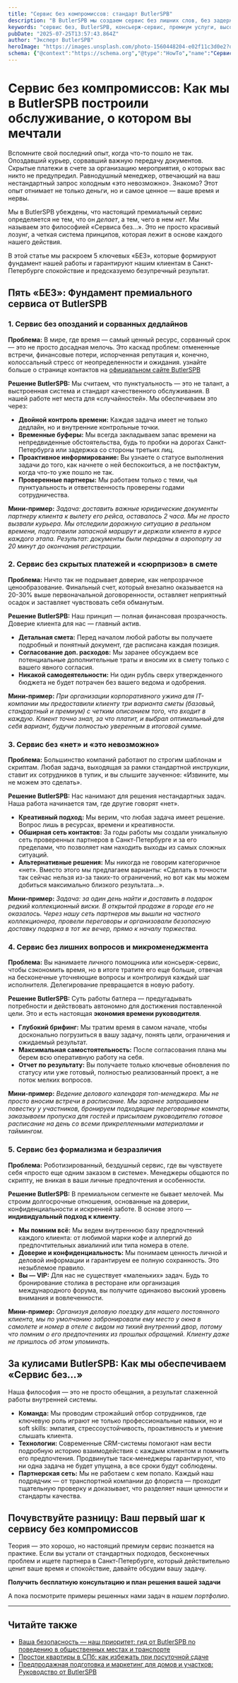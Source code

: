 ```yaml
---
title: "Сервис без компромиссов: стандарт ButlerSPB"
description: "В ButlerSPB мы создаем сервис без лишних слов, без задержек и без компромиссов. Наша цель — предвосхищать ваши ожидания, обеспечивая безупречное исполнение."
keywords: "сервис без, ButlerSPB, консьерж-сервис, премиум услуги, высокий стандарт, Санкт-Петербург, безупречный сервис"
pubDate: "2025-07-25T13:57:43.864Z"
author: "Эксперт ButlerSPB"
heroImage: "https://images.unsplash.com/photo-1560448204-e02f11c3d0e2?q=80&w=2070&auto=format&fit=crop"
schema: {"@context":"https://schema.org","@type":"HowTo","name":"Сервис без компромиссов: стандарт ButlerSPB","description":"В ButlerSPB мы создаем сервис без лишних слов, без задержек и без компромиссов. Наша цель — предвосхищать ваши ожидания, обеспечивая безупречное исполнение.","image":{"@type":"ImageObject","url":"https://images.unsplash.com/photo-1560448204-e02f11c3d0e2?q=80&w=2070&auto=format&fit=crop"},"aggregateRating":{"@type":"AggregateRating","ratingValue":"4.8","reviewCount":518,"bestRating":"5","worstRating":"1"},"publisher":{"@type":"Organization","name":"Блог ButlerSPB","logo":{"@type":"ImageObject","url":"https://butlerspb-blog.netlify.app/favicon.ico"}},"mainEntityOfPage":{"@type":"WebPage","@id":"https://butlerspb-blog.netlify.app/blog/servis-bez/"}}
---
```

# Сервис без компромиссов: Как мы в ButlerSPB построили обслуживание, о котором вы мечтали

Вспомните свой последний опыт, когда что-то пошло не так. Опоздавший курьер, сорвавший важную передачу документов. Скрытые платежи в счете за организацию мероприятия, о которых вас никто не предупредил. Равнодушный менеджер, отвечающий на ваш нестандартный запрос холодным «это невозможно». Знакомо? Этот опыт отнимает не только деньги, но и самое ценное — ваше время и нервы.

Мы в ButlerSPB убеждены, что настоящий премиальный сервис определяется не тем, что он *делает*, а тем, чего в нем *нет*. Мы называем это философией «Сервиса без…». Это не просто красивый лозунг, а четкая система принципов, которая лежит в основе каждого нашего действия.

В этой статье мы раскроем 5 ключевых «БЕЗ», которые формируют фундамент нашей работы и гарантируют нашим клиентам в Санкт-Петербурге спокойствие и предсказуемо безупречный результат.

## Пять «БЕЗ»: Фундамент премиального сервиса от ButlerSPB

### 1. Сервис без опозданий и сорванных дедлайнов

**Проблема:** В мире, где время — самый ценный ресурс, сорванный срок — это не просто досадная мелочь. Это каскад проблем: отмененные встречи, финансовые потери, испорченная репутация и, конечно, колоссальный стресс от неопределенности и ожидания. узнайте больше о странице контактов на <a href="https://butlerspb.ru/contacts" target="_blank" rel="nofollow">официальном сайте ButlerSPB</a>

**Решение ButlerSPB:** Мы считаем, что пунктуальность — это не талант, а выстроенная система и стандарт качественного обслуживания. В нашей работе нет места для «случайностей». Мы обеспечиваем это через:
*   **Двойной контроль времени:** Каждая задача имеет не только дедлайн, но и внутренние контрольные точки.
*   **Временные буферы:** Мы всегда закладываем запас времени на непредвиденные обстоятельства, будь то пробки на дорогах Санкт-Петербурга или задержка со стороны третьих лиц.
*   **Проактивное информирование:** Вы узнаете о статусе выполнения задачи до того, как начнете о ней беспокоиться, а не постфактум, когда что-то уже пошло не так.
*   **Проверенные партнеры:** Мы работаем только с теми, чья пунктуальность и ответственность проверены годами сотрудничества.

**Мини-пример:** *Задача: доставить важные юридические документы партнеру клиента к вылету его рейса, оставалось 2 часа. Мы не просто вызвали курьера. Мы отследили дорожную ситуацию в реальном времени, подготовили запасной маршрут и держали клиента в курсе каждого этапа. Результат: документы были переданы в аэропорту за 20 минут до окончания регистрации.*

### 2. Сервис без скрытых платежей и «сюрпризов» в смете

**Проблема:** Ничто так не подрывает доверие, как непрозрачное ценообразование. Финальный счет, который внезапно оказывается на 20-30% выше первоначальной договоренности, оставляет неприятный осадок и заставляет чувствовать себя обманутым.

**Решение ButlerSPB:** Наш принцип — полная финансовая прозрачность. Доверие клиента для нас — главный актив.
*   **Детальная смета:** Перед началом любой работы вы получаете подробный и понятный документ, где расписана каждая позиция.
*   **Согласование доп. расходов:** Мы заранее обсуждаем все потенциальные дополнительные траты и вносим их в смету только с вашего явного согласия.
*   **Никакой самодеятельности:** Ни один рубль сверх утвержденного бюджета не будет потрачен без вашего ведома и одобрения.

**Мини-пример:** *При организации корпоративного ужина для IT-компании мы предоставили клиенту три варианта сметы (базовый, стандартный и премиум) с четким описанием того, что входит в каждую. Клиент точно знал, за что платит, и выбрал оптимальный для себя вариант, будучи полностью уверенным в итоговой сумме.*

### 3. Сервис без «нет» и «это невозможно»

**Проблема:** Большинство компаний работают по строгим шаблонам и скриптам. Любая задача, выходящая за рамки стандартной инструкции, ставит их сотрудников в тупик, и вы слышите заученное: «Извините, мы не можем это сделать».

**Решение ButlerSPB:** Нас нанимают для решения нестандартных задач. Наша работа начинается там, где другие говорят «нет».
*   **Креативный подход:** Мы верим, что любая задача имеет решение. Вопрос лишь в ресурсах, времени и креативности.
*   **Обширная сеть контактов:** За годы работы мы создали уникальную сеть проверенных партнеров в Санкт-Петербурге и за его пределами, что позволяет нам находить выходы из самых сложных ситуаций.
*   **Альтернативные решения:** Мы никогда не говорим категоричное «нет». Вместо этого мы предлагаем варианты: «Сделать в точности так сейчас нельзя из-за таких-то ограничений, но вот как мы можем добиться максимально близкого результата…».

**Мини-пример:** *Задача: за один день найти и доставить в подарок редкий коллекционный виски. В открытой продаже в городе его не оказалось. Через нашу сеть партнеров мы вышли на частного коллекционера, провели переговоры и организовали безопасную доставку подарка в тот же вечер, прямо к началу торжества.*

### 4. Сервис без лишних вопросов и микроменеджмента

**Проблема:** Вы нанимаете личного помощника или консьерж-сервис, чтобы сэкономить время, но в итоге тратите его еще больше, отвечая на бесконечные уточняющие вопросы и контролируя каждый шаг исполнителя. Делегирование превращается в новую работу.

**Решение ButlerSPB:** Суть работы батлера — предугадывать потребности и действовать автономно для достижения поставленной цели. Это и есть настоящая **экономия времени руководителя**.
*   **Глубокий брифинг:** Мы тратим время в самом начале, чтобы досконально погрузиться в вашу задачу, понять цели, ограничения и ожидаемый результат.
*   **Максимальная самостоятельность:** После согласования плана мы берем всю оперативную работу на себя.
*   **Отчет по результату:** Вы получаете только ключевые обновления по статусу или уже готовый, полностью реализованный проект, а не поток мелких вопросов.

**Мини-пример:** *Ведение делового календаря топ-менеджера. Мы не просто вносим встречи в расписание. Мы заранее запрашиваем повестку у участников, бронируем подходящие переговорные комнаты, заказываем пропуска для гостей и присылаем руководителю готовое расписание на день со всеми прикрепленными материалами и таймингом.*

### 5. Сервис без формализма и безразличия

**Проблема:** Роботизированный, бездушный сервис, где вы чувствуете себя «просто еще одним заказом в системе». Менеджеры общаются по скрипту, не вникая в ваши личные предпочтения и особенности.

**Решение ButlerSPB:** В премиальном сегменте не бывает мелочей. Мы строим долгосрочные отношения, основанные на доверии, конфиденциальности и искренней заботе. В основе этого — **индивидуальный подход к клиенту**.
*   **Мы помним всё:** Мы ведем внутреннюю базу предпочтений каждого клиента: от любимой марки кофе и аллергий до предпочтительных авиалиний или типа номера в отеле.
*   **Доверие и конфиденциальность:** Мы понимаем ценность личной и деловой информации и гарантируем ее полную сохранность. Это незыблемое правило.
*   **Вы — VIP:** Для нас не существует «маленьких» задач. Будь то бронирование столика в ресторане или организация международного форума, вы получите одинаково высокий уровень внимания и вовлеченности.

**Мини-пример:** *Организуя деловую поездку для нашего постоянного клиента, мы по умолчанию забронировали ему место у окна в самолете и номер в отеле с видом на тихий внутренний двор, потому что помним о его предпочтениях из прошлых обращений. Клиенту даже не пришлось об этом упоминать.*

## За кулисами ButlerSPB: Как мы обеспечиваем «Сервис без…»

Наша философия — это не просто обещания, а результат слаженной работы внутренней системы.

*   **Команда:** Мы проводим строжайший отбор сотрудников, где ключевую роль играют не только профессиональные навыки, но и soft skills: эмпатия, стрессоустойчивость, проактивность и умение слышать клиента.
*   **Технологии:** Современные CRM-системы помогают нам вести подробную историю взаимодействия с каждым клиентом и помнить его предпочтения. Продвинутые таск-менеджеры гарантируют, что ни одна задача не будет упущена, а все сроки будут соблюдены.
*   **Партнерская сеть:** Мы не работаем с кем попало. Каждый наш подрядчик — от транспортной компании до флориста — проходит тщательную проверку и доказывает, что разделяет наши ценности и стандарты качества.

## Почувствуйте разницу: Ваш первый шаг к сервису без компромиссов

Теория — это хорошо, но настоящий премиум сервис познается на практике. Если вы устали от стандартных подходов, бесконечных проблем и ищете партнера в Санкт-Петербурге, который действительно ценит ваше время и спокойствие, давайте обсудим вашу задачу.

**Получить бесплатную консультацию и план решения вашей задачи**

А пока посмотрите примеры решенных нами задач в *нашем портфолио*.

---

## Читайте также

*   [Ваша безопасность — наш приоритет: гид от ButlerSPB по поведению в общественных местах и транспорте](/blog/pravila-bezopasnosti-v-obschestvennyh-mestah-i-transporte/)
*   [Простои квартиры в СПб: как избежать при посуточной сдаче](/blog/prostoi-kvartiry-pri-posutochnoy-sdache-kak-izbezhat-v-peterburge/)
*   [Предпродажная подготовка и маркетинг для домов и участков: Руководство от ButlerSPB](/blog/predprodazhnaya-podgotovka-i-marketing-dlya-domov-i-uchastkov/)


